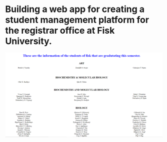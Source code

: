 # Building a web app for creating a student management platform for the registrar office at Fisk University.

![](images/output.png)
